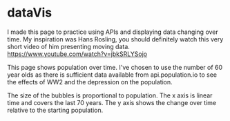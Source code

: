 # dataVis

I made this page to practice using APIs and displaying data changing over time. My inspiration was Hans Rosling, you should definitely watch this very short video of him presenting moving data. https://www.youtube.com/watch?v=jbkSRLYSojo

This page shows population over time. I've chosen to use the number of 60 year olds as there is sufficient data available from api.population.io to see the effects of WW2 and the depression on the population.

The size of the bubbles is proportional to population. The x axis is linear time and covers the last 70 years. The y axis shows the change over time relative to the starting population.
